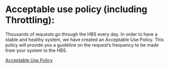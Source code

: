 # Acceptable use policy (including Throttling):


Thousands of requests go through the HBS every day. In order to have a stable
and healthy system, we have created an Acceptable Use Policy. This policy will
provide you a guideline on the request’s frequency to be made from your system
to the HBS.

[Acceptable Use
Policy](https://github.com/hubject/oicp/blob/master/Hubject%20Acceptable%20Use%20Policy%20v1-0.asciidoc)

